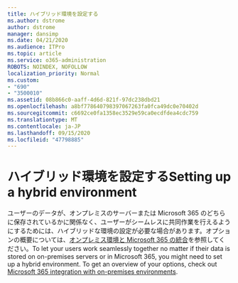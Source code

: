 ```yaml
---
title: ハイブリッド環境を設定する
ms.author: dstrome
author: dstrome
manager: dansimp
ms.date: 04/21/2020
ms.audience: ITPro
ms.topic: article
ms.service: o365-administration
ROBOTS: NOINDEX, NOFOLLOW
localization_priority: Normal
ms.custom:
- "690"
- "3500010"
ms.assetid: 08b866c0-aaff-4d6d-821f-97dc238dbd21
ms.openlocfilehash: a8bf778640798397067263fa0fca49dc0e70402d
ms.sourcegitcommit: c6692ce0fa1358ec3529e59ca0ecdfdea4cdc759
ms.translationtype: MT
ms.contentlocale: ja-JP
ms.lasthandoff: 09/15/2020
ms.locfileid: "47798885"
---
```

# <a name="setting-up-a-hybrid-environment"></a><span data-ttu-id="106e0-102">ハイブリッド環境を設定する</span><span class="sxs-lookup"><span data-stu-id="106e0-102">Setting up a hybrid environment</span></span>

<span data-ttu-id="106e0-p101">ユーザーのデータが、オンプレミスのサーバーまたは Microsoft 365 のどちらに保存されているかに関係なく、ユーザーがシームレスに共同作業を行えるようにするためには、ハイブリッドな環境の設定が必要な場合があります。オプションの概要については、[オンプレミス環境と Microsoft 365 の統合](https://docs.microsoft.com/office365/enterprise/office-365-integration)を参照してください。</span><span class="sxs-lookup"><span data-stu-id="106e0-p101">To let your users work seamlessly together no matter if their data is stored on on-premises servers or in Microsoft 365, you might need to set up a hybrid environment. To get an overview of your options, check out [Microsoft 365 integration with on-premises environments](https://docs.microsoft.com/office365/enterprise/office-365-integration).</span></span>
  